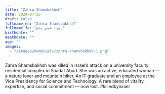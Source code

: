 ```yaml
---
title: "Zahra Shamsbakhsh"
date: 2024-07-26
draft: false
fullname_en: "Zahra Shamsbakhsh"
fullname_fa: "زهرا شمس بخش"
birthdate: ""
deathdate: ""
age: ""
images:
  - "/images/memorials/zahra-shamsbakhsh-1.png"
---
```


Zahra Shamsbakhsh was killed in Israel’s attack on a university faculty residential complex in Saadat Abad.
She was an active, educated woman — a nature lover and mountain hiker.
An IT graduate and an employee at the Vice Presidency for Science and Technology.
A rare blend of vitality, expertise, and social commitment — now lost.
#killedbyisrael